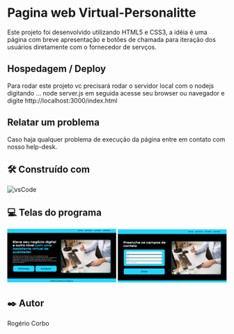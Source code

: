 

# Pagina web Virtual-Personalitte

Este projeto foi desenvolvido utilizando HTML5 e CSS3, a idéia é uma página com breve apresentação e botões de chamada para iteração dos usuários diretamente com o fornecedor de servços.

## Hospedagem / Deploy 

Para rodar este projeto vc precisará rodar o  servidor local com o nodejs digitando ... node server.js 
em seguida acesse seu browser ou navegador e digite http://localhost:3000/index.html

## Relatar um problema 

Caso haja qualquer problema de execução da página entre em contato com nosso help-desk.


## 🛠️ Construído com

![vsCode](https://img.shields.io/badge/VSCode-0078D4?style=for-the-badge&logo=visual%20studio%20code&logoColor=white)


## 💻 Telas do programa

<img src="src/public/assets/Foto-da-pagina.PNG" width=250 alt="Pagina home" title="Foto da Pagina Web Virtual Personalitte" >
<img src="src/public/assets/Foto-Pagina-Contato.PNG" width=250 alt="Pagina Contato" title="Foto da Pagina de contato" >

## ✒️ Autor

Rogério Corbo


